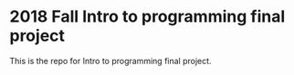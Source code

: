 # 2018 Fall Intro to programming final project
This is the repo for Intro to programming final project.
